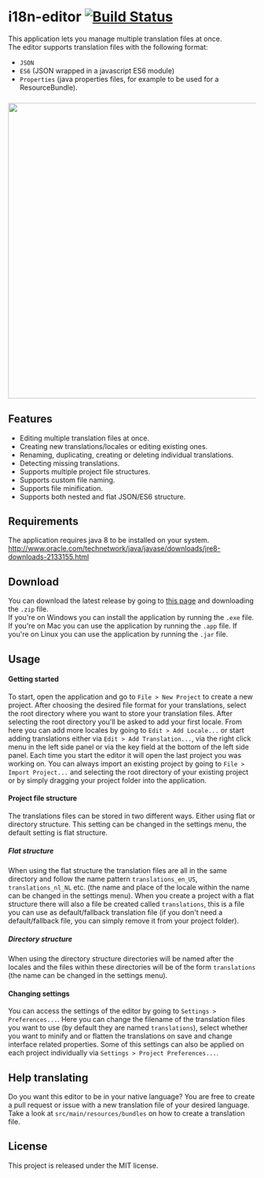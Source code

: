 # i18n-editor [![Build Status](https://travis-ci.org/jcbvm/i18n-editor.svg?branch=master)](https://travis-ci.org/jcbvm/i18n-editor)

This application lets you manage multiple translation files at once.<br>
The editor supports translation files with the following format:
- `JSON`
- `ES6` (JSON wrapped in a javascript ES6 module)
- `Properties` (java properties files, for example to be used for a ResourceBundle).

###

<img src="https://raw.github.com/jcbvm/i18n-editor/master/screenshot-2.jpg?1" width="600">

## Features

- Editing multiple translation files at once.
- Creating new translations/locales or editing existing ones.
- Renaming, duplicating, creating or deleting individual translations.
- Detecting missing translations.
- Supports multiple project file structures.
- Supports custom file naming.
- Supports file minification.
- Supports both nested and flat JSON/ES6 structure.

## Requirements

The application requires java 8 to be installed on your system.<br>
http://www.oracle.com/technetwork/java/javase/downloads/jre8-downloads-2133155.html

## Download

You can download the latest release by going to [this page](https://github.com/jcbvm/i18n-editor/releases/latest) and downloading the `.zip` file.<br> If you're on Windows you can install the application by running the `.exe` file. If you're on Mac you can use the application by running the `.app` file. If you're on Linux you can use the application by running the `.jar` file.

## Usage

#### Getting started
To start, open the application and go to `File > New Project` to create a new project. After choosing the desired file format for your translations, select the root directory where you want to store your translation files. After selecting the root directory you'll be asked to add your first locale. From here you can add more locales by going to `Edit > Add Locale...` or start adding translations either via `Edit > Add Translation...`, via the right click menu in the left side panel or via the key field at the bottom of the left side panel. Each time you start the editor it will open the last project you was working on. You can always import an existing project by going to `File > Import Project...` and selecting the root directory of your existing project or by simply dragging your project folder into the application.

#### Project file structure
The translations files can be stored in two different ways. Either using flat or directory structure.
This setting can be changed in the settings menu, the default setting is flat structure.

##### Flat structure
When using the flat structure the translation files are all in the same directory and follow the name pattern `translations_en_US`, `translations_nl_NL` etc. (the name and place of the locale within the name can be changed in the settings menu). When  you create a project with a flat structure there will also a file be created called `translations`, this is a file you can use as default/fallback translation file (if you don't need a default/fallback file, you can simply remove it from your project folder).

##### Directory structure
When using the directory structure directories will be named after the locales and the files within these directories will be of the form `translations` (the name can be changed in the settings menu).

#### Changing settings
You can access the settings of the editor by going to `Settings > Preferences...`. Here you can change the filename of the translation files you want to use (by default they are named `translations`), select whether you want to minify and or flatten the translations on save and change interface related properties. Some of this settings can also be applied on each project individually via `Settings > Project Preferences...`.

## Help translating

Do you want this editor to be in your native language? You are free to create a pull request or issue with a new translation file of your desired language. Take a look at `src/main/resources/bundles` on how to create a translation file.

## License

This project is released under the MIT license.
